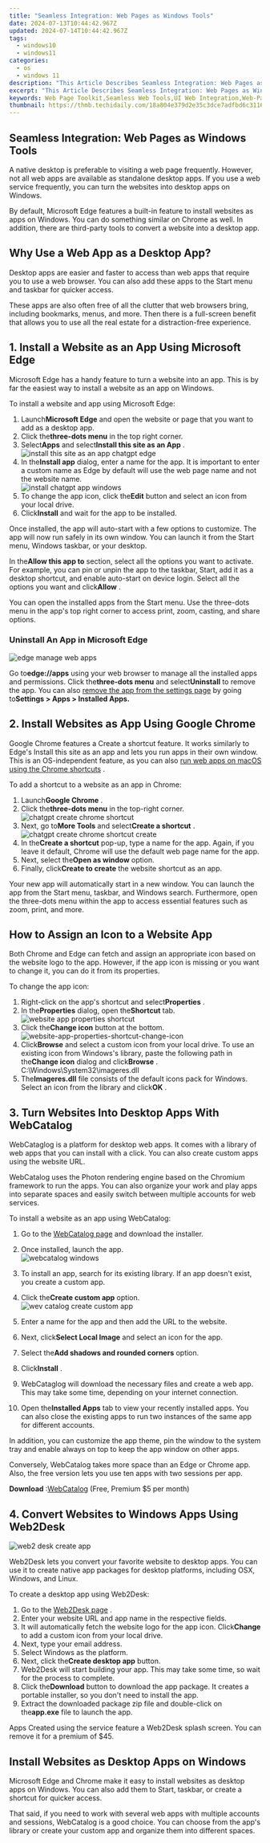 ```yaml
---
title: "Seamless Integration: Web Pages as Windows Tools"
date: 2024-07-13T10:44:42.967Z
updated: 2024-07-14T10:44:42.967Z
tags:
  - windows10
  - windows11
categories:
  - os
  - windows 11
description: "This Article Describes Seamless Integration: Web Pages as Windows Tools"
excerpt: "This Article Describes Seamless Integration: Web Pages as Windows Tools"
keywords: Web Page Toolkit,Seamless Web Tools,UI Web Integration,Web-Page Interface,Cross-Web Functionality,Digital Window Pages,Unified Web Platforms
thumbnail: https://thmb.techidaily.com/18a804e379d2e35c3dce7adfbd6c31163356bdf9fa867d443daa8eb75630573f.jpg
---
```


## Seamless Integration: Web Pages as Windows Tools

 A native desktop is preferable to visiting a web page frequently. However, not all web apps are available as standalone desktop apps. If you use a web service frequently, you can turn the websites into desktop apps on Windows.

 By default, Microsoft Edge features a built-in feature to install websites as apps on Windows. You can do something similar on Chrome as well. In addition, there are third-party tools to convert a website into a desktop app.

## Why Use a Web App as a Desktop App?

 Desktop apps are easier and faster to access than web apps that require you to use a web browser. You can also add these apps to the Start menu and taskbar for quicker access.

 These apps are also often free of all the clutter that web browsers bring, including bookmarks, menus, and more. Then there is a full-screen benefit that allows you to use all the real estate for a distraction-free experience.

## 1\. Install a Website as an App Using Microsoft Edge

 Microsoft Edge has a handy feature to turn a website into an app. This is by far the easiest way to install a website as an app on Windows.

To install a website and app using Microsoft Edge:

1. Launch**Microsoft Edge** and open the website or page that you want to add as a desktop app.
2. Click the**three-dots menu** in the top right corner.
3. Select**Apps** and select**Install this site as an App** .  
![install this site as an app chatgpt edge](https://static1.makeuseofimages.com/wordpress/wp-content/uploads/2023/03/install-this-site-as-an-app-chatgpt-edge.jpg)
4. In the**Install app** dialog, enter a name for the app. It is important to enter a custom name as Edge by default will use the web page name and not the website name.  
![install chatgpt app windows](https://static1.makeuseofimages.com/wordpress/wp-content/uploads/2023/03/install-chatgpt-app-windows.jpg)
5. To change the app icon, click the**Edit** button and select an icon from your local drive.
6. Click**Install** and wait for the app to be installed.

 Once installed, the app will auto-start with a few options to customize. The app will now run safely in its own window. You can launch it from the Start menu, Windows taskbar, or your desktop.

 In the**Allow this app to** section, select all the options you want to activate. For example, you can pin or unpin the app to the taskbar, Start, add it as a desktop shortcut, and enable auto-start on device login. Select all the options you want and click**Allow** .

 You can open the installed apps from the Start menu. Use the three-dots menu in the app's top right corner to access print, zoom, casting, and share options.

### Uninstall An App in Microsoft Edge

![edge manage web apps](https://static1.makeuseofimages.com/wordpress/wp-content/uploads/2023/04/edge-manage-web-apps.jpg)

 Go to**edge://apps** using your web browser to manage all the installed apps and permissions. Click the**three-dots menu** and select**Uninstall** to remove the app. You can also [remove the app from the settings page](https://www.makeuseof.com/windows-11-different-ways-to-uninstall-software/) by going to**Settings > Apps > Installed Apps.**

## 2\. Install Websites as App Using Google Chrome

 Google Chrome features a Create a shortcut feature. It works similarly to Edge's Install this site as an app and lets you run apps in their own window. This is an OS-independent feature, as you can also [run web apps on macOS using the Chrome shortcuts](https://www.makeuseof.com/run-web-apps-macos-using-chrome-shortcuts/) .

To add a shortcut to a website as an app in Chrome:

1. Launch**Google Chrome** .
2. Click the**three-dots menu** in the top-right corner.  
![chatgpt create chrome shortcut](https://static1.makeuseofimages.com/wordpress/wp-content/uploads/2023/03/chatgpt-create-chrome-shortcut.jpg)
3. Next, go to**More Tools** and select**Create a shortcut** .  
![chatgpt create chrome shortcut create](https://static1.makeuseofimages.com/wordpress/wp-content/uploads/2023/03/chatgpt-create-chrome-shortcut-create.jpg)
4. In the**Create a shortcut** pop-up, type a name for the app. Again, if you leave it default, Chrome will use the default web page name for the app.
5. Next, select the**Open as window** option.
6. Finally, click**Create to create** the website shortcut as an app.

 Your new app will automatically start in a new window. You can launch the app from the Start menu, taskbar, and Windows search. Furthermore, open the three-dots menu within the app to access essential features such as zoom, print, and more.

## How to Assign an Icon to a Website App

 Both Chrome and Edge can fetch and assign an appropriate icon based on the website logo to the app. However, if the app icon is missing or you want to change it, you can do it from its properties.

To change the app icon:

1. Right-click on the app's shortcut and select**Properties** .
2. In the**Properties** dialog, open the**Shortcut** tab.  
![website app properties shortcut](https://static1.makeuseofimages.com/wordpress/wp-content/uploads/2023/04/website-app-properties-shortcut.jpg)
3. Click the**Change icon** button at the bottom.  
![website-app-properties-shortcut-change-icon](https://static1.makeuseofimages.com/wordpress/wp-content/uploads/2023/04/website-app-properties-shortcut-change-icon.jpg)
4. Click**Browse** and select a custom icon from your local drive. To use an existing icon from Windows's library, paste the following path in the**Change icon** dialog and click**Browse** .  
C:\Windows\System32\imageres.dll
5. The**Imageres.dll** file consists of the default icons pack for Windows. Select an icon from the library and click**OK** .

## 3\. Turn Websites Into Desktop Apps With WebCatalog

 WebCataglog is a platform for desktop web apps. It comes with a library of web apps that you can install with a click. You can also create custom apps using the website URL.

 WebCatalog uses the Photon rendering engine based on the Chromium framework to run the apps. You can also organize your work and play apps into separate spaces and easily switch between multiple accounts for web services.

To install a website as an app using WebCatalog:

1. Go to the [WebCatalog page](https://webcatalog.io/en/) and download the installer.
2. Once installed, launch the app.  
![webcatalog windows](https://static1.makeuseofimages.com/wordpress/wp-content/uploads/2023/04/webcatalog-windows.jpg)
3. To install an app, search for its existing library. If an app doesn't exist, you create a custom app.
4. Click the**Create custom app** option.  
![wev catalog create custom app](https://static1.makeuseofimages.com/wordpress/wp-content/uploads/2023/04/wev-catalog-create-custom-app.jpg)
5. Enter a name for the app and then add the URL to the website.

1. Next, click**Select Local Image** and select an icon for the app.
2. Select the**Add shadows and rounded corners** option.
3. Click**Install** .
4. WebCataglog will download the necessary files and create a web app. This may take some time, depending on your internet connection.
5. Open the**Installed Apps** tab to view your recently installed apps. You can also close the existing apps to run two instances of the same app for different accounts.

 In addition, you can customize the app theme, pin the window to the system tray and enable always on top to keep the app window on other apps.

 Conversely, WebCatalog takes more space than an Edge or Chrome app. Also, the free version lets you use ten apps with two sessions per app.

**Download** :[WebCatalog](https://webcatalog.io/pricing/) (Free, Premium $5 per month)

## 4\. Convert Websites to Windows Apps Using Web2Desk

![web2 desk create app](https://static1.makeuseofimages.com/wordpress/wp-content/uploads/2023/04/web2-desk-create-app.jpg)

 Web2Desk lets you convert your favorite website to desktop apps. You can use it to create native app packages for desktop platforms, including OSX, Windows, and Linux.

To create a desktop app using Web2Desk:

1. Go to the [Web2Desk page](https://appmaker.xyz/web2desk) .
2. Enter your website URL and app name in the respective fields.
3. It will automatically fetch the website logo for the app icon. Click**Change** to add a custom icon from your local drive.
4. Next, type your email address.
5. Select Windows as the platform.
6. Next, click the**Create desktop app** button.
7. Web2Desk will start building your app. This may take some time, so wait for the process to complete.
8. Click the**Download** button to download the app package. It creates a portable installer, so you don't need to install the app.
9. Extract the downloaded package zip file and double-click on the**app.exe** file to launch the app.

 Apps Created using the service feature a Web2Desk splash screen. You can remove it for a premium of $45.

## Install Websites as Desktop Apps on Windows

 Microsoft Edge and Chrome make it easy to install websites as desktop apps on Windows. You can also add them to Start, taskbar, or create a shortcut for quicker access.

 That said, if you need to work with several web apps with multiple accounts and sessions, WebCatalog is a good choice. You can choose from the app's library or create your custom app and organize them into different spaces.


<ins class="adsbygoogle"
     style="display:block"
     data-ad-format="autorelaxed"
     data-ad-client="ca-pub-7571918770474297"
     data-ad-slot="1223367746"></ins>



<ins class="adsbygoogle"
     style="display:block"
     data-ad-client="ca-pub-7571918770474297"
     data-ad-slot="8358498916"
     data-ad-format="auto"
     data-full-width-responsive="true"></ins>




